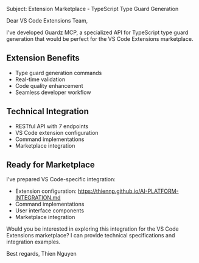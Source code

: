 Subject: Extension Marketplace - TypeScript Type Guard Generation

Dear VS Code Extensions Team,

I've developed Guardz MCP, a specialized API for TypeScript type guard generation that would be perfect for the VS Code Extensions marketplace.

## Extension Benefits
- Type guard generation commands
- Real-time validation
- Code quality enhancement
- Seamless developer workflow

## Technical Integration
- RESTful API with 7 endpoints
- VS Code extension configuration
- Command implementations
- Marketplace integration

## Ready for Marketplace
I've prepared VS Code-specific integration:
- Extension configuration: https://thiennp.github.io/AI-PLATFORM-INTEGRATION.md
- Command implementations
- User interface components
- Marketplace integration

Would you be interested in exploring this integration for the VS Code Extensions marketplace? I can provide technical specifications and integration examples.

Best regards,
Thien Nguyen